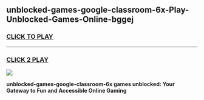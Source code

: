 
## unblocked-games-google-classroom-6x-Play-Unblocked-Games-Online-bggej
<h3>
<a href="https://premium76.site?title=unblocked-games-google-classroom-6x&ref=25A">CLICK TO PLAY</a></h3>
<hr>

<h3>
<a href="https://premium76.site?title=unblocked-games-google-classroom-6x&ref=25A">CLICK 2 PLAY</a>
  
</h3>

<a href="https://premium76.site?title=unblocked-games-google-classroom-6x&ref=25A"><img src="https://clearcache.store/games.png"></a>


**unblocked-games-google-classroom-6x games unblocked: Your Gateway to Fun and Accessible Online Gaming**
